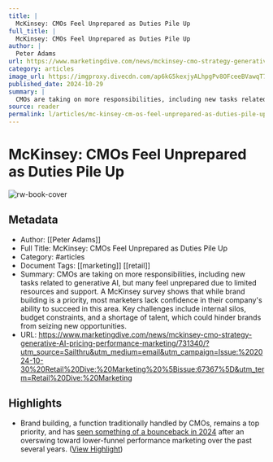```yaml
---
title: |
  McKinsey: CMOs Feel Unprepared as Duties Pile Up
full_title: |
  McKinsey: CMOs Feel Unprepared as Duties Pile Up
author: |
  Peter Adams
url: https://www.marketingdive.com/news/mckinsey-cmo-strategy-generative-AI-pricing-performance-marketing/731340/?utm_source=Sailthru&utm_medium=email&utm_campaign=Issue:%202024-10-30%20Retail%20Dive:%20Marketing%20%5Bissue:67367%5D&utm_term=Retail%20Dive:%20Marketing
category: articles
image_url: https://imgproxy.divecdn.com/ap6kG5kexjyALhpgPv8OFceeBVawqT73O0vJGBmeuiw/g:ce/rs:fit:770:435/bG9jYWw6Ly8vZGl2ZWltYWdlL0dldHR5SW1hZ2VzLTE0MzI5MDM2NTVfSXN0aWhBcy5qcGc=.webp
published_date: 2024-10-29
summary: |
  CMOs are taking on more responsibilities, including new tasks related to generative AI, but many feel unprepared due to limited resources and support. A McKinsey survey shows that while brand building is a priority, most marketers lack confidence in their company's ability to succeed in this area. Key challenges include internal silos, budget constraints, and a shortage of talent, which could hinder brands from seizing new opportunities.
source: reader
permalink: l/articles/mc-kinsey-cm-os-feel-unprepared-as-duties-pile-up
---
```

# McKinsey: CMOs Feel Unprepared as Duties Pile Up

![rw-book-cover](https://imgproxy.divecdn.com/ap6kG5kexjyALhpgPv8OFceeBVawqT73O0vJGBmeuiw/g:ce/rs:fit:770:435/bG9jYWw6Ly8vZGl2ZWltYWdlL0dldHR5SW1hZ2VzLTE0MzI5MDM2NTVfSXN0aWhBcy5qcGc=.webp)

## Metadata
- Author: [[Peter Adams]]
- Full Title: McKinsey: CMOs Feel Unprepared as Duties Pile Up
- Category: #articles
- Document Tags: [[marketing]] [[retail]] 
- Summary: CMOs are taking on more responsibilities, including new tasks related to generative AI, but many feel unprepared due to limited resources and support. A McKinsey survey shows that while brand building is a priority, most marketers lack confidence in their company's ability to succeed in this area. Key challenges include internal silos, budget constraints, and a shortage of talent, which could hinder brands from seizing new opportunities.
- URL: https://www.marketingdive.com/news/mckinsey-cmo-strategy-generative-AI-pricing-performance-marketing/731340/?utm_source=Sailthru&utm_medium=email&utm_campaign=Issue:%202024-10-30%20Retail%20Dive:%20Marketing%20%5Bissue:67367%5D&utm_term=Retail%20Dive:%20Marketing

## Highlights
- Brand building, a function traditionally handled by CMOs, remains a top priority, and has [seen something of a bounceback in 2024](https://www.marketingdive.com/news/marketing-campaigns-first-half-2024/719805/) after an overswing toward lower-funnel performance marketing over the past several years. ([View Highlight](https://read.readwise.io/read/01jgnqp79f48dnwgk2d5aw6b3w))


